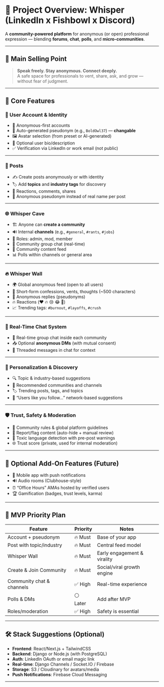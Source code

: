 # 🧠 Project Overview: Whisper (LinkedIn x Fishbowl x Discord)

A **community-powered platform** for anonymous (or open) professional expression — blending **forums**, **chat**, **polls**, and **micro-communities**.

---

## 🚀 Main Selling Point

> **Speak freely. Stay anonymous. Connect deeply.**  
> A safe space for professionals to vent, share, ask, and grow — without fear of judgment.

---

## 🧩 Core Features

### 👤 User Account & Identity

- 🔐 Anonymous-first accounts
- 🧩 Auto-generated pseudonym (e.g., `BoldOwl37`) — **changable**
- 🖼️ Avatar selection (from preset or AI-generated)
- 📝 Optional user bio/description
- ✅ Verification via LinkedIn or work email (not public)

---

### 📝 Posts

- ✍️ Create posts anonymously or with identity
- 🏷️ Add **topics** and **industry tags** for discovery
- 💬 Reactions, comments, shares
- 👤 Anonymous pseudonym instead of real name per post

---

### 🌐 Whisper Cave

- 🏗️ Anyone can **create a community**
- 🔊 Internal **channels** (e.g., `#general`, `#rants`, `#jobs`)
- 👥 Roles: admin, mod, member
- 💬 Community group chat (real-time)
- 📢 Community content feed
- 📊 Polls within channels or general area

---

### 🔥 Whisper Wall

- 🌍 Global anonymous feed (open to all users)
- 💭 Short-form confessions, vents, thoughts (~500 characters)
- 🧵 Anonymous replies (pseudonyms)
- 🔥 Reactions (❤️ 🔥 😢 😂 🤔)
- 📈 Trending tags: `#burnout`, `#layoffs`, `#crush`

---

### 💬 Real-Time Chat System

- 💬 Real-time group chat inside each community
- 📥 Optional **anonymous DMs** (with mutual consent)
- 🧵 Threaded messages in chat for context

---

### 🧠 Personalization & Discovery

- 🔍 Topic & industry-based suggestions
- 🎯 Recommended communities and channels
- 🏷️ Trending posts, tags, and topics
- 🧭 “Users like you follow…” network-based suggestions

---

### 🛡️ Trust, Safety & Moderation

- 📜 Community rules & global platform guidelines
- 🚩 Report/flag content (auto-hide + manual review)
- 🧠 Toxic language detection with pre-post warnings
- 🌐 Trust score (private, used for internal moderation)

---

## 📱 Optional Add-On Features (Future)

- 📱 Mobile app with push notifications
- 🔊 Audio rooms (Clubhouse-style)
- ⏰ “Office Hours” AMAs hosted by verified users
- 🏆 Gamification (badges, trust levels, karma)

---

## 🧭 MVP Priority Plan

| Feature                   | Priority | Notes                       |
| ------------------------- | -------- | --------------------------- |
| Account + pseudonym       | 🔥 Must  | Base of your app            |
| Post with topic/industry  | 🔥 Must  | Central feed model          |
| Whisper Wall              | 🔥 Must  | Early engagement & virality |
| Create & Join Community   | 🔥 Must  | Social/viral growth engine  |
| Community chat & channels | ✅ High  | Real-time experience        |
| Polls & DMs               | ⚪ Later | Add after MVP               |
| Roles/moderation          | ✅ High  | Safety is essential         |

---

## 🛠️ Stack Suggestions (Optional)

- **Frontend**: React/Next.js + TailwindCSS
- **Backend**: Django or Node.js (with PostgreSQL)
- **Auth**: LinkedIn OAuth or email magic link
- **Real-time**: Django Channels / Socket.IO / Firebase
- **Storage**: S3 / Cloudinary for avatars/media
- **Push Notifications**: Firebase Cloud Messaging

---
